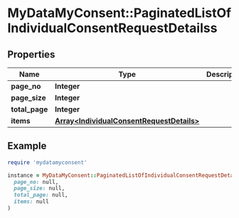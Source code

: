 # MyDataMyConsent::PaginatedListOfIndividualConsentRequestDetailss

## Properties

| Name | Type | Description | Notes |
| ---- | ---- | ----------- | ----- |
| **page_no** | **Integer** |  |  |
| **page_size** | **Integer** |  |  |
| **total_page** | **Integer** |  |  |
| **items** | [**Array&lt;IndividualConsentRequestDetails&gt;**](IndividualConsentRequestDetails.md) |  |  |

## Example

```ruby
require 'mydatamyconsent'

instance = MyDataMyConsent::PaginatedListOfIndividualConsentRequestDetailss.new(
  page_no: null,
  page_size: null,
  total_page: null,
  items: null
)
```

